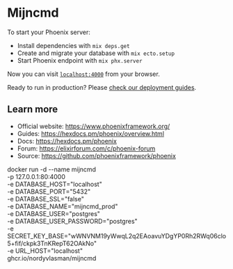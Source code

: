 # Mijncmd

To start your Phoenix server:

  * Install dependencies with `mix deps.get`
  * Create and migrate your database with `mix ecto.setup`
  * Start Phoenix endpoint with `mix phx.server`

Now you can visit [`localhost:4000`](http://localhost:4000) from your browser.

Ready to run in production? Please [check our deployment guides](https://hexdocs.pm/phoenix/deployment.html).

## Learn more

  * Official website: https://www.phoenixframework.org/
  * Guides: https://hexdocs.pm/phoenix/overview.html
  * Docs: https://hexdocs.pm/phoenix
  * Forum: https://elixirforum.com/c/phoenix-forum
  * Source: https://github.com/phoenixframework/phoenix

docker run -d --name mijncmd \
  -p 127.0.0.1:80:4000 \
  -e DATABASE_HOST="localhost" \
  -e DATABASE_PORT="5432" \
  -e DATABASE_SSL="false" \
  -e DATABASE_NAME="mijncmd_prod" \
  -e DATABASE_USER="postgres" \
  -e DATABASE_USER_PASSWORD="postgres" \
  -e SECRET_KEY_BASE="wWNVNM19yWwqL2q2EAoavuYDgYP0Rh2RWq06clo5+fif/ckpk3TnKRepT62OAkNo" \
  -e URL_HOST="localhost" \
  ghcr.io/nordyvlasman/mijncmd
